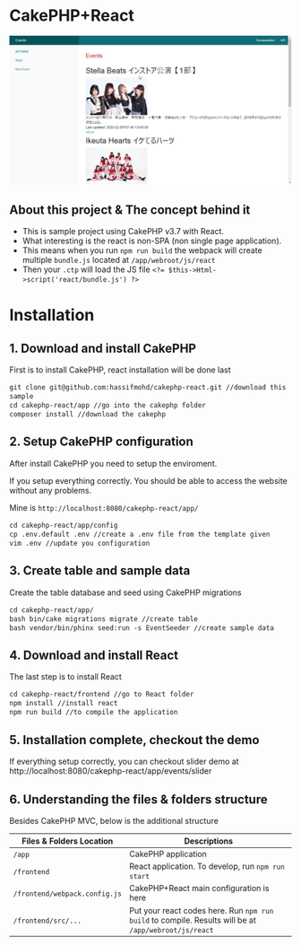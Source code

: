 # CakePHP+React

![](demo/demo.gif)

## About this project & The concept behind it

- This is sample project using CakePHP v3.7 with React.
- What interesting is the react is non-SPA (non single page application).
- This means when you run `npm run build` the webpack will create multiple `bundle.js` located at `/app/webroot/js/react`
- Then your `.ctp` will load the JS file `<?= $this->Html->script('react/bundle.js') ?>`

# Installation

## 1. Download and install CakePHP

First is to install CakePHP, react installation will be done last

```
git clone git@github.com:hassifmohd/cakephp-react.git //download this sample
cd cakephp-react/app //go into the cakephp folder
composer install //download the cakephp
```

## 2. Setup CakePHP configuration

After install CakePHP you need to setup the enviroment.

If you setup everything correctly. You should be able to access the website without any problems. 

Mine is `http://localhost:8080/cakephp-react/app/`

```
cd cakephp-react/app/config
cp .env.default .env //create a .env file from the template given
vim .env //update you configuration
```

## 3. Create table and sample data

Create the table database and seed using CakePHP migrations

```
cd cakephp-react/app/
bash bin/cake migrations migrate //create table
bash vendor/bin/phinx seed:run -s EventSeeder //create sample data
```

## 4. Download and install React

The last step is to install React

```
cd cakephp-react/frontend //go to React folder
npm install //install react
npm run build //to compile the application
```

## 5. Installation complete, checkout the demo

If everything setup correctly, you can checkout slider demo at http://localhost:8080/cakephp-react/app/events/slider

## 6. Understanding the files & folders structure

Besides CakePHP MVC, below is the additional structure

| Files & Folders Location | Descriptions |
|--|--|
| `/app` | CakePHP application |
| `/frontend` | React application. To develop, run `npm run start` |
| `/frontend/webpack.config.js` | CakePHP+React main configuration is here |
| `/frontend/src/...` | Put your react codes here. Run `npm run build` to compile. Results will be at `/app/webroot/js/react` |
